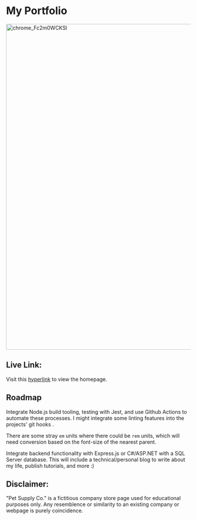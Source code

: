 # My Portfolio

<img width="1888" height="888" alt="chrome_Fc2m0WCKSl" src="https://github.com/user-attachments/assets/40793120-d7cb-403f-a57d-abb3b8fac962" />

## Live Link:
Visit this [hyperlink](https://1zzowiebeha.github.io/) to view the homepage.

## Roadmap

Integrate Node.js build tooling, testing with Jest, and use Github Actions to automate these processes.
I might integrate some linting features into the projects' git hooks .

There are some stray `em` units where there could be `rem` units, which will need conversion based on the font-size of the nearest parent.

Integrate backend functionality with Express.js or C#/ASP.NET with a SQL Server database.
This will include a technical/personal blog to write about my life, publish tutorials, and more :)

## Disclaimer:

"Pet Supply Co." is a fictitious company store page used for educational purposes only. Any resemblence or similarity to an existing company or webpage is purely coincidence.
